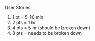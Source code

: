 User Stories

  1. 1 pt = 5-10 min
  2. 2 pts = 1 hr
  4. 4 pts = 5 hr (should be broken down)
  8. 8 pts = needs to be broken down
  